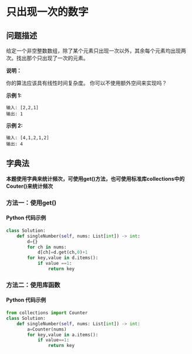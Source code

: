 # 只出现一次的数字
## 问题描述
给定一个非空整数数组，除了某个元素只出现一次以外，其余每个元素均出现两次。找出那个只出现了一次的元素。

**说明：**

你的算法应该具有线性时间复杂度。 你可以不使用额外空间来实现吗？

**示例 1:**
```
输入: [2,2,1]
输出: 1
```
**示例 2:**
```
输入: [4,1,2,1,2]
输出: 4
```
## 字典法
**本题使用字典来统计频次，可使用get()方法，也可使用标准库collections中的Couter()来统计频次**

### 方法一：使用get()
#### Python 代码示例
```python
class Solution:
    def singleNumber(self, nums: List[int]) -> int:
        d={}
        for ch in nums:
            d[ch]=d.get(ch,0)+1
        for key,value in d.items():
            if value ==1:
                return key
```

### 方法二：使用库函数
#### Python 代码示例
```python
from collections import Counter
class Solution:
    def singleNumber(self, nums: List[int]) -> int:
        a=Counter(nums)
        for key,value in a.items():
            if value==1:
                return key
```
